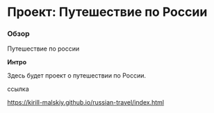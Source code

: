# Проект: Путешествие по России

### Обзор
Путешествие по россии

**Интро**

Здесь будет проект о путешествии по России.


ссылка

https://kirill-malskiy.github.io/russian-travel/index.html 



